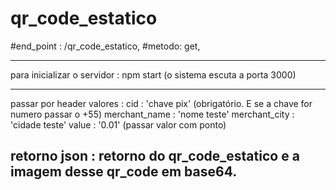 
# qr_code_estatico
#end_point : /qr_code_estatico,
#metodo: get,

---------------------------------------------------------------------------
para inicializar o servidor : npm start (o sistema escuta a porta 3000)

---------------------------------------------------------------------------

passar por header valores :
cid : 'chave pix' (obrigatório. E se a chave for numero passar o +55) 
merchant_name : 'nome teste'
merchant_city : 'cidade teste'
value : '0.01' (passar valor com ponto)

retorno json : retorno do qr_code_estatico e a imagem desse qr_code em base64. 
---------------------------------------------------------------------------

